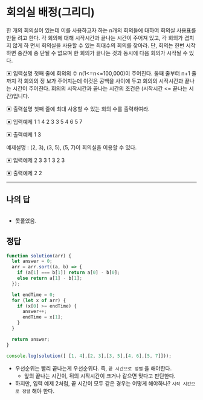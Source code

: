 # 회의실 배정(그리디)

한 개의 회의실이 있는데 이를 사용하고자 하는 n개의 회의들에 대하여 회의실 사용표를 만들 려고 한다. 각 회의에 대해 시작시간과 끝나는 시간이 주어져 있고, 각 회의가 겹치지 않게 하 면서 회의실을 사용할 수 있는 최대수의 회의를 찾아라. 단, 회의는 한번 시작하면 중간에 중 단될 수 없으며 한 회의가 끝나는 것과 동시에 다음 회의가 시작될 수 있다.

▣ 입력설명
 첫째 줄에 회의의 수 n(1<=n<=100,000)이 주어진다. 둘째 줄부터 n+1 줄까지 각 회의의 정 보가 주어지는데 이것은 공백을 사이에 두고 회의의 시작시간과 끝나는 시간이 주어진다. 회의의 시작시간과 끝나는 시간의 조건은 (시작시간 <= 끝나는 시간)입니다.

▣ 출력설명
 첫째 줄에 최대 사용할 수 있는 회의 수를 출력하여라.

▣ 입력예제 1
1 4
2 3
3 5 
4 6 
5 7

▣ 출력예제 1
3

예제설명 : (2, 3), (3, 5), (5, 7)이 회의실을 이용할 수 있다.

▣ 입력예제 2
3 3
1 3
2 3

▣ 출력예제 2
2

---

## 나의 답

```js

```

- 못풀었음.

## 정답

```js
function solution(arr) {
  let answer = 0;
  arr = arr.sort((a, b) => {
    if (a[1] === b[1]) return a[0] - b[0];
    else return a[1] - b[1];
  });

  let endTime = 0;
  for (let x of arr) {
    if (x[0] >= endTime) {
      answer++;
      endTime = x[1];
    }
  }

  return answer;
}

console.log(solution([ [1, 4],[2, 3],[3, 5],[4, 6],[5, 7]]));
```

- 우선순위는 빨리 끝나는게 우선순위다. 즉, `끝 시간으로 정렬` 을 해야한다.
  - 앞의 끝나는 시간이, 뒤의 시작시간이 크거나 같으면 맞다고 판단한다.
- 하지만, 입력 예제 2처럼, 끝 시간이 모두 같은 경우는 어떻게 해야하나? `시작 시간으로 정렬` 해야 한다.
